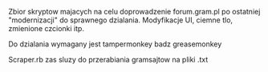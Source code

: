 Zbior skryptow majacych na celu doprowadzenie forum.gram.pl po ostatniej "modernizacji" do sprawnego dzialania.
Modyfikacje UI, ciemne tlo, zmienione czcionki itp.

Do dzialania wymagany jest tampermonkey badz greasemonkey

Scraper.rb zas sluzy do przerabiania gramsajtow na pliki .txt
